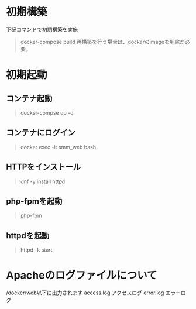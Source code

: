 # 初期構築
下記コマンドで初期構築を実施
> docker-compose build
再構築を行う場合は、dockerのimageを削除が必要。

# 初期起動
## コンテナ起動
> docker-compse up -d
## コンテナにログイン
> docker exec -it smm_web bash
## HTTPをインストール
> dnf -y install httpd
## php-fpmを起動
> php-fpm
## httpdを起動
> httpd -k start

# Apacheのログファイルについて
/docker/web以下に出力されます
access.log  アクセスログ
error.log   エラーログ